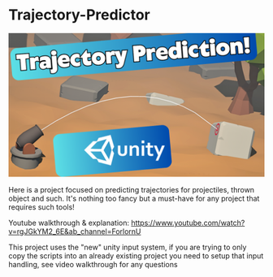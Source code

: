# Trajectory-Predictor

![alt text](https://github.com/ForlornU/Images/blob/main/Thumbnail.png)

Here is a project focused on predicting trajectories for projectiles, thrown object and such. 
It's nothing too fancy but a must-have for any project that requires such tools! 

Youtube walkthrough & explanation:
https://www.youtube.com/watch?v=rgJGkYM2_6E&ab_channel=ForlornU

This project uses the "new" unity input system, if you are trying to only copy the scripts into an already existing project
you need to setup that input handling, see video walkthrough for any questions
